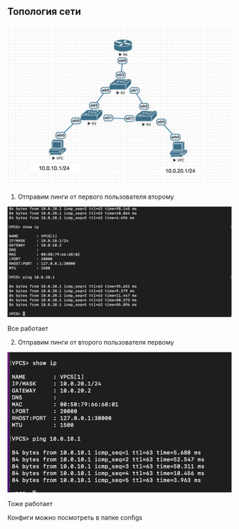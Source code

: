 ## Топология сети

![](https://github.com/nadya002/Networks_hse/blob/main/lab1/pics/IMAGE%202022-12-08%2016:37:40.jpg)

1. Отправим пинги от первого пользователя второму

![](https://github.com/nadya002/Networks_hse/blob/main/lab1/pics/IMAGE%202022-12-08%2016:37:23.jpg)

Все работает

2. Отправим пинги от второго пользователя первому

![](https://github.com/nadya002/Networks_hse/blob/main/lab1/pics/IMAGE%202022-12-08%2016:37:34.jpg)

Тоже работает

Конфиги можно посмотреть в папке configs
